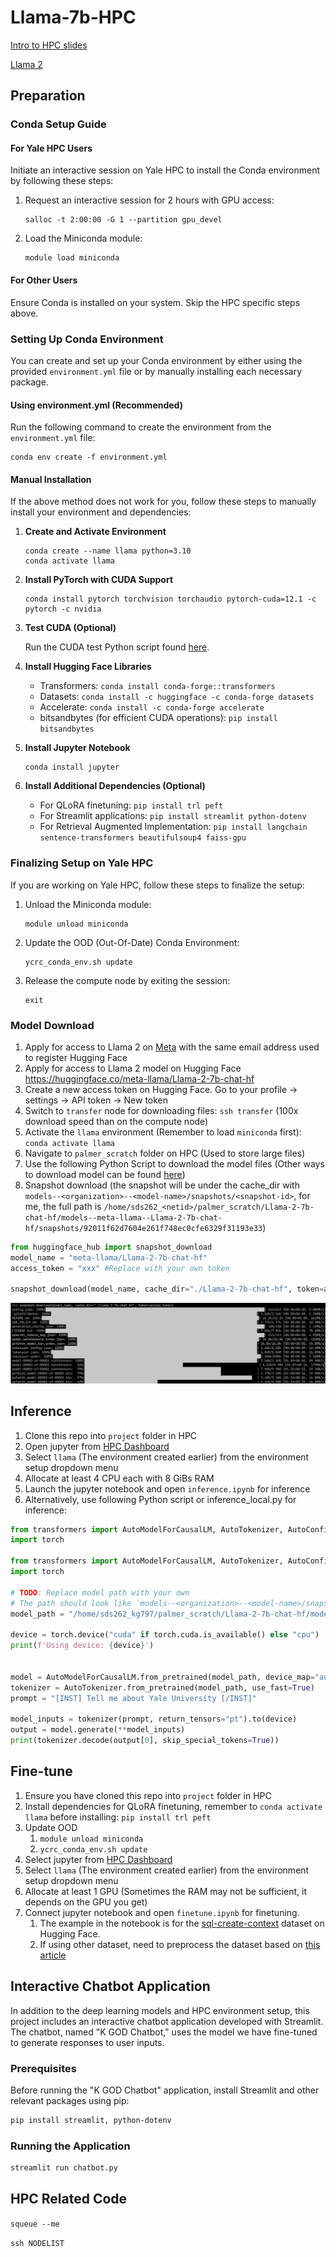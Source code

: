 # Llama-7b-HPC

[Intro to HPC slides](https://docs.google.com/presentation/d/1ZVclDpcvBGjm6CYcPu5WaiwdBvfCX7kjw6cy6tQmZD4/edit#slide=id.g292759f6b3d_0_0) 

[Llama 2](https://huggingface.co/meta-llama/Llama-2-7b-chat-hf)

## Preparation

### Conda Setup Guide

#### For Yale HPC Users

Initiate an interactive session on Yale HPC to install the Conda environment by following these steps:

1. Request an interactive session for 2 hours with GPU access: 
   ```
   salloc -t 2:00:00 -G 1 --partition gpu_devel
   ```
2. Load the Miniconda module: 
   ```
   module load miniconda
   ```

#### For Other Users

Ensure Conda is installed on your system. Skip the HPC specific steps above.

### Setting Up Conda Environment

You can create and set up your Conda environment by either using the provided `environment.yml` file or by manually installing each necessary package.

#### Using environment.yml (Recommended)

Run the following command to create the environment from the `environment.yml` file:

```
conda env create -f environment.yml
```

#### Manual Installation

If the above method does not work for you, follow these steps to manually install your environment and dependencies:

1. **Create and Activate Environment**
   ```
   conda create --name llama python=3.10
   conda activate llama
   ```

2. **Install PyTorch with CUDA Support**
   ```
   conda install pytorch torchvision torchaudio pytorch-cuda=12.1 -c pytorch -c nvidia
   ```

3. **Test CUDA (Optional)**

   Run the CUDA test Python script found [here](https://github.com/Kaifeng-Gao/Llama-7b-HPC/blob/main/README.assets/cuda_test.jpg).

4. **Install Hugging Face Libraries**

   - Transformers: `conda install conda-forge::transformers`
   - Datasets: `conda install -c huggingface -c conda-forge datasets`
   - Accelerate: `conda install -c conda-forge accelerate`
   - bitsandbytes (for efficient CUDA operations): `pip install bitsandbytes`

5. **Install Jupyter Notebook**

   ```
   conda install jupyter
   ```

6. **Install Additional Dependencies (Optional)**
   - For QLoRA finetuning: `pip install trl peft`
   - For Streamlit applications: `pip install streamlit python-dotenv`
   - For Retrieval Augmented Implementation: `pip install langchain sentence-transformers beautifulsoup4 faiss-gpu`

### Finalizing Setup on Yale HPC

If you are working on Yale HPC, follow these steps to finalize the setup:

1. Unload the Miniconda module:
   ```
   module unload miniconda
   ```

2. Update the OOD (Out-Of-Date) Conda Environment:
   ```
   ycrc_conda_env.sh update
   ```

3. Release the compute node by exiting the session:
   ```
   exit
   ```

### Model Download

1. Apply for access to Llama 2 on [Meta](https://llama.meta.com/llama-downloads) with the same email address used to register Hugging Face
2. Apply for access to Llama 2 model on Hugging Face https://huggingface.co/meta-llama/Llama-2-7b-chat-hf
3. Create a new access token on Hugging Face. Go to your profile -> settings -> API token -> New token
4. Switch to `transfer` node for downloading files: `ssh transfer` (100x download speed than on the compute node)
5. Activate the `llama` environment (Remember to load `miniconda` first): `conda activate llama`
6. Navigate to `palmer_scratch` folder on HPC (Used to store large files)
7. Use the following Python Script to download the model files (Other ways to download model can be found [here](https://huggingface.co/docs/transformers/installation))
8. Snapshot download (the snapshot will be under the cache_dir with `models--<organization>--<model-name>/snapshots/<snapshot-id>`, for me, the full path is `/home/sds262_<netid>/palmer_scratch/Llama-2-7b-chat-hf/models--meta-llama--Llama-2-7b-chat-hf/snapshots/92011f62d7604e261f748ec0cfe6329f31193e33`)
```python
from huggingface_hub import snapshot_download
model_name = "meta-llama/Llama-2-7b-chat-hf"
access_token = "xxx" #Replace with your own token

snapshot_download(model_name, cache_dir="./Llama-2-7b-chat-hf", token=access_token)
```

![Model downloading](https://github.com/Kaifeng-Gao/Llama-7b-HPC/blob/main/README.assets/model_download.jpg)

## Inference

1. Clone this repo into `project` folder in HPC
2. Open jupyter from [HPC Dashboard](https://sds262.ycrc.yale.edu/pun/sys/dashboard)
3. Select `llama` (The environment created earlier) from the environment setup dropdown menu
4. Allocate at least 4 CPU each with 8 GiBs RAM
5. Launch the jupyter notebook and open `inference.ipynb` for inference
6. Alternatively, use following Python script or inference_local.py for inference:

```python
from transformers import AutoModelForCausalLM, AutoTokenizer, AutoConfig
import torch

from transformers import AutoModelForCausalLM, AutoTokenizer, AutoConfig
import torch

# TODO: Replace model path with your own
# The path should look like `models--<organization>--<model-name>/snapshots/<snapshot-id>` under the cache directory defined when downloading the model
model_path = "/home/sds262_kg797/palmer_scratch/Llama-2-7b-chat-hf/models--meta-llama--Llama-2-7b-chat-hf/snapshots/92011f62d7604e261f748ec0cfe6329f31193e33"

device = torch.device("cuda" if torch.cuda.is_available() else "cpu")
print(f'Using device: {device}')


model = AutoModelForCausalLM.from_pretrained(model_path, device_map="auto")
tokenizer = AutoTokenizer.from_pretrained(model_path, use_fast=True)
prompt = "[INST] Tell me about Yale University [/INST]"

model_inputs = tokenizer(prompt, return_tensors="pt").to(device)
output = model.generate(**model_inputs)
print(tokenizer.decode(output[0], skip_special_tokens=True))
```

## Fine-tune

1. Ensure you have cloned this repo into `project` folder in HPC
2. Install dependencies for QLoRA finetuning, remember to `conda activate llama` before installing: `pip install trl peft`
3. Update OOD
   1. `module unload miniconda`
   2. `ycrc_conda_env.sh update`
4. Select jupyter from [HPC Dashboard](https://sds262.ycrc.yale.edu/pun/sys/dashboard)
5. Select `llama` (The environment created earlier) from the environment setup dropdown menu
6. Allocate at least 1 GPU (Sometimes the RAM may not be sufficient, it depends on the GPU you get)
7. Connect jupyter notebook and open `finetune.ipynb` for finetuning. 
   1. The example in the notebook is for the [sql-create-context](https://huggingface.co/datasets/b-mc2/sql-create-context) dataset on Hugging Face.
   2. If using other dataset, need to preprocess the dataset based on [this article](https://huggingface.co/blog/llama2#how-to-prompt-llama-2)

## Interactive Chatbot Application 

In addition to the deep learning models and HPC environment setup, this project includes an interactive chatbot application developed with Streamlit. The chatbot, named "K GOD Chatbot," uses the model we have fine-tuned to generate responses to user inputs.

### Prerequisites

Before running the "K GOD Chatbot" application, install Streamlit and other relevant packages using pip:

```bash
pip install streamlit, python-dotenv
```

### Running the Application

```bash
streamlit run chatbot.py
```

## HPC Related Code

`squeue --me`

`ssh NODELIST`
